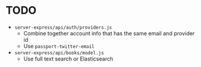 # TODO

- `server-express/api/auth/providers.js`
  - Combine together account info that has the same email and provider id
  - Use `passport-twitter-email`
- `server-express/api/books/model.js`
  - Use full text search or Elasticsearch
